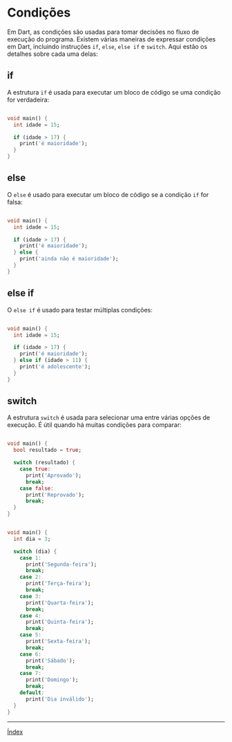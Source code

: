 # Condições

Em Dart, as condições são usadas para tomar decisões no fluxo de execução do programa. Existem várias maneiras de expressar condições em Dart, incluindo instruções `if`, `else`, `else if` e `switch`. Aqui estão os detalhes sobre cada uma delas:

## if
A estrutura `if` é usada para executar um bloco de código se uma condição for verdadeira:

~~~dart

void main() {
  int idade = 15;

  if (idade > 17) {
    print('é maioridade');
  }
}
~~~

## else
O `else` é usado para executar um bloco de código se a condição `if` for falsa:

~~~dart

void main() {
  int idade = 15;

  if (idade > 17) {
    print('é maioridade');
  } else {
    print('ainda não é maioridade');
  }
}
~~~

## else if
O `else if` é usado para testar múltiplas condições:

~~~dart

void main() {
  int idade = 15;

  if (idade > 17) {
    print('é maioridade');
  } else if (idade > 11) {
    print('é adolescente');
  }
}
~~~


## switch
A estrutura `switch` é usada para selecionar uma entre várias opções de execução. É útil quando há muitas condições para comparar:

~~~dart

void main() {
  bool resultado = true;

  switch (resultado) {
    case true:
      print('Aprovado');
      break;
    case false:
      print('Reprovado');
      break;
  }
}
~~~

~~~dart

void main() {
  int dia = 3;

  switch (dia) {
    case 1:
      print('Segunda-feira');
      break;
    case 2:
      print('Terça-feira');
      break;
    case 3:
      print('Quarta-feira');
      break;
    case 4:
      print('Quinta-feira');
      break;
    case 5:
      print('Sexta-feira');
      break;
    case 6:
      print('Sábado');
      break;
    case 7:
      print('Domingo');
      break;
    default:
      print('Dia inválido');
  }
}
~~~

---

[Índex](../README.md)